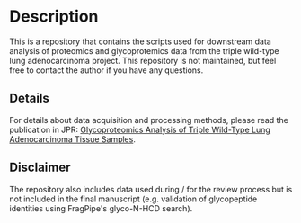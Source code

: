 # Description
 This is a repository that contains the scripts used for downstream data analysis of proteomics and glycoprotemics data from the triple wild-type lung adenocarcinoma project. This repository is not maintained, but feel free to contact the author if you have any questions.

## Details
 For details about data acquisition and processing methods, please read the publication in JPR:
 [Glycoproteomics Analysis of Triple Wild-Type Lung Adenocarcinoma Tissue Samples](https://pubs.acs.org/doi/10.1021/acs.jproteome.4c01063).

## Disclaimer
 The repository also includes data used during / for the review process but is not included in the final manuscript (e.g. validation of glycopeptide identities using FragPipe's glyco-N-HCD search).
